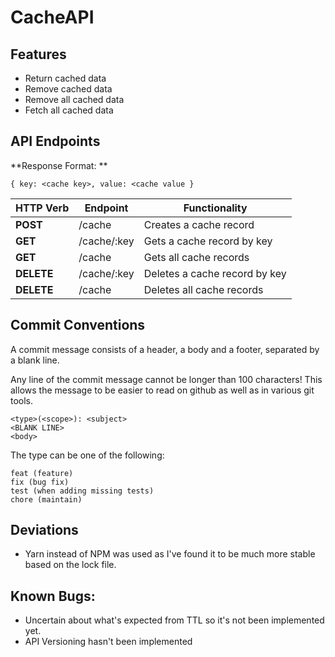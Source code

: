 # CacheAPI

## Features
- Return cached data
- Remove cached data
- Remove all cached data
- Fetch all cached data

## API Endpoints

**Response Format: **
```
{ key: <cache key>, value: <cache value }

```
| **HTTP Verb** | **Endpoint** | **Functionality**|
|------|-------|-----------------|
| **POST** | /cache | Creates a cache record |
| **GET** | /cache/:key | Gets a cache record by key |
| **GET** | /cache | Gets all cache records |
| **DELETE** | /cache/:key | Deletes a cache record by key |
| **DELETE** | /cache | Deletes all cache records |


## Commit Conventions

A commit message consists of a header, a body and a footer, separated by a blank line.

Any line of the commit message cannot be longer than 100 characters! This allows the message to be easier to read on github as well as in various git tools.

```
<type>(<scope>): <subject>
<BLANK LINE>
<body>
```

The type can be one of the following:
```
feat (feature)
fix (bug fix)
test (when adding missing tests)
chore (maintain)
```

## Deviations
- Yarn instead of NPM was used as I've found it to be much more stable based on the lock file.

## Known Bugs:
- Uncertain about what's expected from TTL so it's not been implemented yet.
- API Versioning hasn't been implemented
